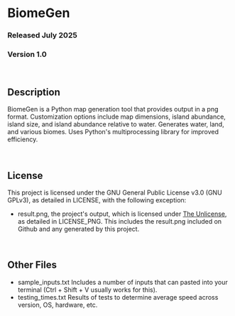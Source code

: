 # BiomeGen
### Released July 2025
### Version 1.0

<br/>

## Description
BiomeGen is a Python map generation tool that provides output in a png format.
Customization options include map dimensions, island abundance, island size, and
island abundance relative to water. Generates water, land, and various biomes.
Uses Python's multiprocessing library for improved efficiency.

<br/>

## License
This project is licensed under the GNU General Public License v3.0 (GNU GPLv3),
as detailed in LICENSE, with the following exception:
 - result.png, the project's output, which is licensed under
   [The Unlicense](https://unlicense.org/), as detailed in LICENSE_PNG. This
   includes the result.png included on Github and any generated by this project.

<br/>

## Other Files
 - sample_inputs.txt
   Includes a number of inputs that can pasted into your terminal
   (Ctrl + Shift + V usually works for this).
 - testing_times.txt
   Results of tests to determine average speed across version, OS, hardware, etc.